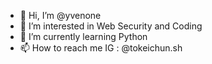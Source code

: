 - 👋 Hi, I’m @yvenone
- 👀 I’m interested in Web Security and Coding
- 🌱 I’m currently learning Python
- 📫 How to reach me IG : @tokeichun.sh

<!---
yvenone/yvenone is a ✨ special ✨ repository because its `README.md` (this file) appears on your GitHub profile.
You can click the Preview link to take a look at your changes.
--->
